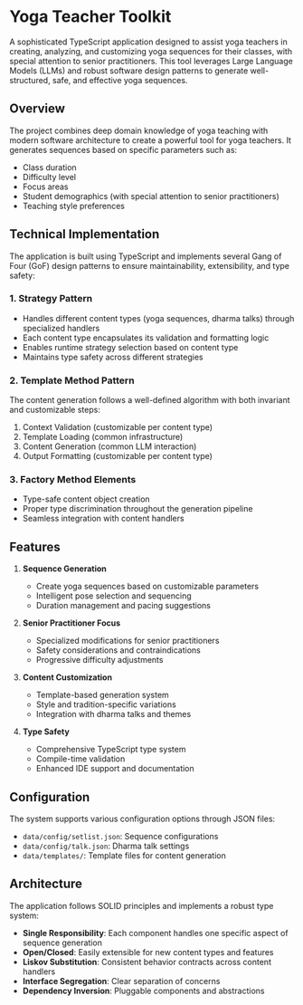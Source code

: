 # Yoga Teacher Toolkit

A sophisticated TypeScript application designed to assist yoga teachers in creating, analyzing, and customizing yoga sequences for their classes, with special attention to senior practitioners. This tool leverages Large Language Models (LLMs) and robust software design patterns to generate well-structured, safe, and effective yoga sequences.

## Overview

The project combines deep domain knowledge of yoga teaching with modern software architecture to create a powerful tool for yoga teachers. It generates sequences based on specific parameters such as:

- Class duration
- Difficulty level
- Focus areas
- Student demographics (with special attention to senior practitioners)
- Teaching style preferences

## Technical Implementation

The application is built using TypeScript and implements several Gang of Four (GoF) design patterns to ensure maintainability, extensibility, and type safety:

### 1. Strategy Pattern

- Handles different content types (yoga sequences, dharma talks) through specialized handlers
- Each content type encapsulates its validation and formatting logic
- Enables runtime strategy selection based on content type
- Maintains type safety across different strategies

### 2. Template Method Pattern

The content generation follows a well-defined algorithm with both invariant and customizable steps:

1. Context Validation (customizable per content type)
2. Template Loading (common infrastructure)
3. Content Generation (common LLM interaction)
4. Output Formatting (customizable per content type)

### 3. Factory Method Elements

- Type-safe content object creation
- Proper type discrimination throughout the generation pipeline
- Seamless integration with content handlers

## Features

1. **Sequence Generation**
   - Create yoga sequences based on customizable parameters
   - Intelligent pose selection and sequencing
   - Duration management and pacing suggestions

2. **Senior Practitioner Focus**
   - Specialized modifications for senior practitioners
   - Safety considerations and contraindications
   - Progressive difficulty adjustments

3. **Content Customization**
   - Template-based generation system
   - Style and tradition-specific variations
   - Integration with dharma talks and themes

4. **Type Safety**
   - Comprehensive TypeScript type system
   - Compile-time validation
   - Enhanced IDE support and documentation

## Configuration

The system supports various configuration options through JSON files:

- `data/config/setlist.json`: Sequence configurations
- `data/config/talk.json`: Dharma talk settings
- `data/templates/`: Template files for content generation

## Architecture

The application follows SOLID principles and implements a robust type system:

- **Single Responsibility**: Each component handles one specific aspect of sequence generation
- **Open/Closed**: Easily extensible for new content types and features
- **Liskov Substitution**: Consistent behavior contracts across content handlers
- **Interface Segregation**: Clear separation of concerns
- **Dependency Inversion**: Pluggable components and abstractions

